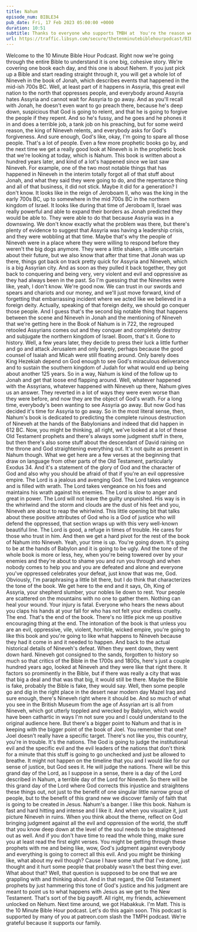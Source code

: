 ```yaml
---
title: Nahum
episode_num: BIBLE34
pub_date: Fri, 17 Feb 2023 05:00:00 +0000
duration: 10:51
subtitle: Thanks to everyone who supports TMBH at  You're the reason we can all do this together!  Music written and performed by 
url: https://traffic.libsyn.com/secure/thetenminutebiblehourpodcast/BIBLE34_-_Nahum.mp3
---
```


 Welcome to the 10 Minute Bible Hour Podcast. Right now we're going through the entire Bible to understand it is one big, cohesive story. We're covering one book each day, and this one is about Nehem. If you just pick up a Bible and start reading straight through it, you will get a whole lot of Nineveh in the book of Jonah, which describes events that happened in the mid-ish 700s BC. Well, at least part of it happens in Assyria, this great evil nation to the north that oppresses people, and everybody around Assyria hates Assyria and cannot wait for Assyria to go away. And as you'll recall with Jonah, he doesn't even want to go preach there, because he's deep down, suspicious that God is going to relent, and that he is going to forgive the people if they repent. And so he's fussy, and he goes and he phones it in and does a terrible job, a tank job on his preaching, but for some weird reason, the king of Nineveh relents, and everybody asks for God's forgiveness. And sure enough, God's like, okay, I'm going to spare all those people. That's a lot of people. Even a few more prophetic books go by, and the next time we get a really good look at Nineveh is in the prophetic book that we're looking at today, which is Nahum. This book is written about a hundred years later, and kind of a lot's happened since we last saw Nineveh. For example, one of the two most notable things that has happened in Nineveh in the interim totally forgot all of that stuff about Jonah, and what they said they were going to do, and the repentance thing and all of that business, it did not stick. Maybe it did for a generation? I don't know. It looks like in the reign of Jeroboam II, who was the king in the early 700s BC, up to somewhere in the mid 700s BC in the northern kingdom of Israel. It looks like during that time of Jeroboam II, Israel was really powerful and able to expand their borders as Jonah predicted they would be able to. They were able to do that because Assyria was in a downswing. We don't know exactly what the problem was there, but there's plenty of evidence to suggest that Assyria was having a leadership crisis, and they were wobbling at that time. Maybe that's why the people of Nineveh were in a place where they were willing to respond before they weren't the big dogs anymore. They were a little shaken, a little uncertain about their future, but we also know that after that time that Jonah was up there, things got back on track pretty quick for Assyria and Nineveh, which is a big Assyrian city. And as soon as they pulled it back together, they got back to conquering and being very, very violent and evil and oppressive as they had always been in the past. So I'm guessing that the Ninevites were like, yeah, I don't know. We're good now. We can trust in our swords and spears and chariots and our money, and we'll just move forward, kind of forgetting that embarrassing incident where we acted like we believed in a foreign deity. Actually, speaking of that foreign deity, we should go conquer those people. And I guess that's the second big notable thing that happens between the scene and Nineveh in Jonah and the mentioning of Nineveh that we're getting here in the Book of Nahum is in 722, the regrouped retooled Assyrians comes out and they conquer and completely destroy and subjugate the northern kingdom of Israel. Boom, that's it. Gone to history. Well, a few years later, they decide to press their luck a little further and go and attack Jerusalem and only barely, perhaps because the good counsel of Isaiah and Micah were still floating around. Only barely does King Hezekiah depend on God enough to see God's miraculous deliverance and to sustain the southern kingdom of Judah for what would end up being about another 125 years. So in a way, Nahum is kind of the follow up to Jonah and get that loose end flapping around. Well, whatever happened with the Assyrians, whatever happened with Nineveh up there, Nahum gives us an answer. They reverted in a lot of ways they were even worse than they were before, and now they are the object of God's wrath. For a long time, everybody's been wanting to see Assyria go away. But now God has decided it's time for Assyria to go away. So in the most literal sense, then, Nahum's book is dedicated to predicting the complete ruinous destruction of Nineveh at the hands of the Babylonians and indeed that did happen in 612 BC. Now, you might be thinking, all right, we've looked at a lot of these Old Testament prophets and there's always some judgment stuff in there, but then there's also some stuff about the descendant of David raining on the throne and God straightening everything out. It's not quite as present in Nahum though. What we get here are a few verses at the beginning that draw on language from other parts of the Old Testament, particularly Exodus 34. And it's a statement of the glory of God and the character of God and also why you should be afraid of that if you're an evil oppressive empire. The Lord is a jealous and avenging God. The Lord takes vengeance and is filled with wrath. The Lord takes vengeance on his foes and maintains his wrath against his enemies. The Lord is slow to anger and great in power. The Lord will not leave the guilty unpunished. His way is in the whirlwind and the storm and clouds are the dust of his feet and you, Nineveh are about to reap the whirlwind. This little opening bit that talks about these positive attributes of God who is a God of justice who will defend the oppressed, that section wraps up with this very well-known beautiful line. The Lord is good, a refuge in times of trouble. He cares for those who trust in him. And then we get a hard pivot for the rest of the book of Nahum into Nineveh. Yeah, your time is up. You're going down. It's going to be at the hands of Babylon and it is going to be ugly. And the tone of the whole book is more or less, hey, when you're being towered over by your enemies and they're about to shame you and run you through and when nobody comes to help you and you are defeated and alone and everyone you've oppressed celebrates your defeat, just know that was me, God. Obviously, I'm paraphrasing a little bit there, but I do think that characterizes the tone of the book. We get here to the end and it says, Oh, King of Assyria, your shepherd slumber, your nobles lie down to rest. Your people are scattered on the mountains with no one to gather them. Nothing can heal your wound. Your injury is fatal. Everyone who hears the news about you claps his hands at your fall for who has not felt your endless cruelty. The end. That's the end of the book. There's no little pick me up positive encouraging thing at the end. The intonation of the book is that unless you are an evil, oppressive, vile, violent, horrible, wicked empire, you're going to like this book and you're going to like what happens to Nineveh because they had it come in and it needed to happen. And back to the actual historical details of Nineveh's defeat. When they went down, they went down hard. Nineveh got consigned to the sands, forgotten to history so much so that critics of the Bible in the 1700s and 1800s, here's just a couple hundred years ago, looked at Nineveh and they were like that right there. It factors so prominently in the Bible, but if there was really a city that was that big a deal and that was that big, it would still be there. Maybe the Bible is fake, probably the Bible is fake, they would say. Well, then some people go and dig in the right place in the desert near modern day Mazel Iraq and sure enough, there's Nineveh right where it should be. And so much of what you see in the British Museum from the age of Assyrian art is all from Nineveh, which got utterly toppled and wrecked by Babylon, which would have been cathartic in ways I'm not sure you and I could understand to the original audience here. But there's a bigger point to Nahum and that is in keeping with the bigger point of the book of Joel. You remember that one? Joel doesn't really have a specific target. There's not like you, this country, you're in trouble. It's the nations. The God is going to judge the institutional evil and the specific evil and the evil leaders of the nations that don't think for a minute that this stuff is going to go unchecked and just be allowed to breathe. It might not happen on the timeline that you and I would like for our sense of justice, but God sees it. He will judge the nations. There will be this grand day of the Lord, as I suppose in a sense, there is a day of the Lord described in Nahum, a terrible day of the Lord for Nineveh. So there will be this grand day of the Lord where God corrects this injustice and straightens these things out, not just to the benefit of one singular little narrow group of people, but to the benefit of this grand new we discover family of faith that is going to be created in Jesus. Nahum's a banger. I like this book. Nahum is fast and hard hitting and intense and I like it. And when you visualize it, just picture Nineveh in ruins. When you think about the theme, reflect on God bringing judgment against all the evil and oppression of the world, the stuff that you know deep down at the level of the soul needs to be straightened out as well. And if you don't have time to read the whole thing, make sure you at least read the first eight verses. You might be getting through these prophets with me and being like, wow, God's judgment against everybody and everything is going to correct all this evil. And you might be thinking like, what about my evil though? Cause I have some stuff that I've done, just thought and it hurt some people that probably wasn't the best thing ever. What about that? Well, that question is supposed to be one that we are grappling with and thinking about. And in that regard, the Old Testament prophets by just hammering this tone of God's justice and his judgment are meant to point us to what happens with Jesus as we get to the New Testament. That's sort of the big payoff. All right, my friends, achievement unlocked on Nehum. Next time around, we got Habakkuk. I'm Matt. This is the 10 Minute Bible Hour podcast. Let's do this again soon. This podcast is supported by many of you at patreon.com slash the TMPH podcast. We're grateful because it supports our family.
